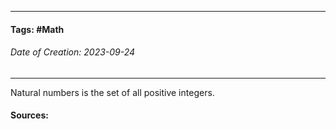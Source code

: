 __________________________________________________________________________
#### **Tags:** #Math
###### *Date of Creation: 2023-09-24*
__________________________________________________________________________

Natural numbers is the set of all positive integers.
#### Sources:
